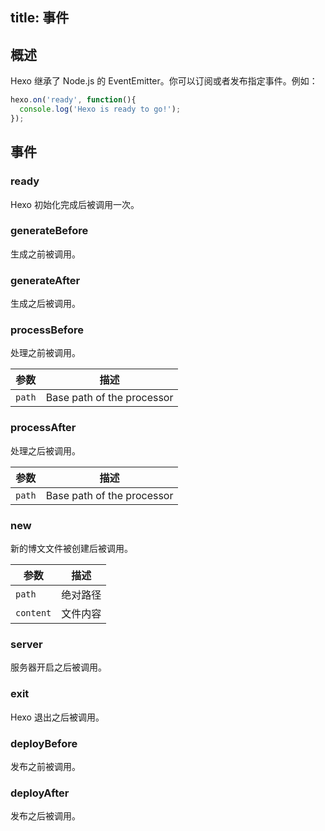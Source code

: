title: 事件
---
## 概述

Hexo 继承了 Node.js 的 EventEmitter。你可以订阅或者发布指定事件。例如：

``` js
hexo.on('ready', function(){
  console.log('Hexo is ready to go!');
});
```

## 事件

### ready

Hexo 初始化完成后被调用一次。

### generateBefore

生成之前被调用。

### generateAfter

生成之后被调用。

### processBefore

处理之前被调用。

参数 | 描述
--- | ---
`path` | Base path of the processor

### processAfter

处理之后被调用。

参数 | 描述
--- | ---
`path` | Base path of the processor

### new

新的博文文件被创建后被调用。

参数 | 描述
--- | ---
`path` | 绝对路径
`content` | 文件内容

### server

服务器开启之后被调用。

### exit

Hexo 退出之后被调用。

### deployBefore

发布之前被调用。

### deployAfter

发布之后被调用。